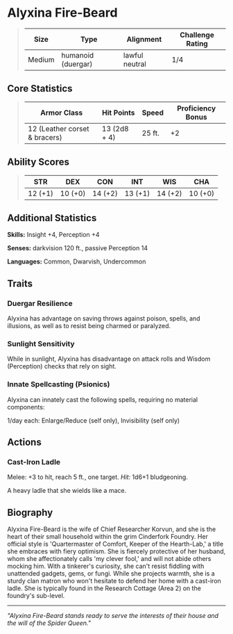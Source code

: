 # Alyxina Fire-Beard

<link rel="stylesheet" href="../drow_theme.css">

> | **Size** | **Type** | **Alignment** | **Challenge Rating** |
> |----------|----------|---------------|----------------------|
> | Medium | humanoid (duergar) | lawful neutral | 1/4 |

## Core Statistics

> | **Armor Class** | **Hit Points** | **Speed** | **Proficiency Bonus** |
> |-----------------|----------------|-----------|------------------------|
> | 12 (Leather corset & bracers) | 13 (2d8 + 4) | 25 ft. | +2 |

## Ability Scores

> | **STR** | **DEX** | **CON** | **INT** | **WIS** | **CHA** |
> |---------|---------|---------|---------|---------|---------|
> | 12 (+1) | 10 (+0) | 14 (+2) | 13 (+1) | 14 (+2) | 10 (+0) |

## Additional Statistics

**Skills:** Insight +4, Perception +4

**Senses:** darkvision 120 ft., passive Perception 14

**Languages:** Common, Dwarvish, Undercommon

## Traits

### Duergar Resilience
Alyxina has advantage on saving throws against poison, spells, and illusions, as well as to resist being charmed or paralyzed.

### Sunlight Sensitivity
While in sunlight, Alyxina has disadvantage on attack rolls and Wisdom (Perception) checks that rely on sight.

### Innate Spellcasting (Psionics)
Alyxina can innately cast the following spells, requiring no material components:

1/day each: Enlarge/Reduce (self only), Invisibility (self only)

## Actions

### Cast-Iron Ladle
Melee: +3 to hit, reach 5 ft., one target. *Hit:* 1d6+1 bludgeoning.

A heavy ladle that she wields like a mace.

## Biography

Alyxina Fire-Beard is the wife of Chief Researcher Korvun, and she is the heart of their small household within the grim Cinderfork Foundry. Her official style is 'Quartermaster of Comfort, Keeper of the Hearth-Lab,' a title she embraces with fiery optimism. She is fiercely protective of her husband, whom she affectionately calls 'my clever fool,' and will not abide others mocking him. With a tinkerer's curiosity, she can't resist fiddling with unattended gadgets, gems, or fungi. While she projects warmth, she is a sturdy clan matron who won't hesitate to defend her home with a cast-iron ladle. She is typically found in the Research Cottage (Area 2) on the foundry's sub-level.

---

*"Alyxina Fire-Beard stands ready to serve the interests of their house and the will of the Spider Queen."*